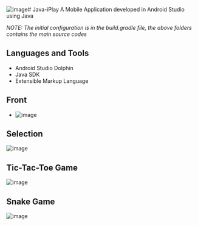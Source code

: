 ![image](https://github.com/user-attachments/assets/e57fdc0c-38cd-4c7b-958a-7529d769f0ba)# Java-iPlay
A Mobile Application developed in Android Studio using Java

*NOTE: The initial configuration is in the build.gradle file, the above folders contains the main source codes*

## Languages and Tools
- Android Studio Dolphin
- Java SDK
- Extensible Markup Language

## Front
- ![image](https://github.com/user-attachments/assets/4f42afd3-1e5b-4493-a42f-a4a838cd61af)

## Selection
![image](https://github.com/user-attachments/assets/df877efc-49b7-4446-917f-d85e67a36f25)

## Tic-Tac-Toe Game
![image](https://github.com/user-attachments/assets/0c830396-cecc-4dcf-a2f0-dcfd824cdd08)

## Snake Game
![image](https://github.com/user-attachments/assets/ebd84612-c176-464a-aa33-6b69494fe7eb)




